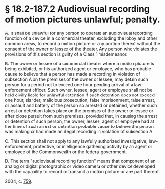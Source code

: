 # § 18.2-187.2 Audiovisual recording of motion pictures unlawful; penalty.

<p>A. It shall be unlawful for any person to operate an audiovisual recording function of a device in a commercial theater, excluding the lobby and other common areas, to record a motion picture or any portion thereof without the consent of the owner or lessee of the theater. Any person who violates the provisions of this section is guilty of a Class 1 misdemeanor.</p><p>B. The owner or lessee of a commercial theater where a motion picture is being exhibited, or his authorized agent or employee, who has probable cause to believe that a person has made a recording in violation of subsection A on the premises of the owner or lessee, may detain such person for a period not to exceed one hour pending arrival of a law-enforcement officer. Such owner, lessee, agent or employee shall not be held civilly liable for unlawful detention if such detention does not exceed one hour, slander, malicious prosecution, false imprisonment, false arrest, or assault and battery of the person so arrested or detained, whether such arrest or detention takes place on the premises of the owner or lessee or after close pursuit from such premises, provided that, in causing the arrest or detention of such person, the owner, lessee, agent or employee had at the time of such arrest or detention probable cause to believe the person was making or had made an illegal recording in violation of subsection A.</p><p>C. This section shall not apply to any lawfully authorized investigative, law-enforcement, protective, or intelligence gathering activity by an agent or employee of the Commonwealth or the federal government.</p><p>D. The term "audiovisual recording function" means that component of an analog or digital photographic or video camera or other device developed with the capability to record or transmit a motion picture or any part thereof.</p><p>2004, c. <a href='http://lis.virginia.gov/cgi-bin/legp604.exe?041+ful+CHAP0759'>759</a>.</p>